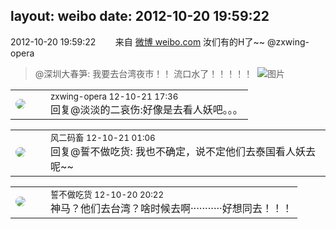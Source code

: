 layout: weibo
date: 2012-10-20 19:59:22
---
<meta name="referrer" content="no-referrer" />

2012-10-20 19:59:22  &nbsp;&nbsp;&nbsp;&nbsp;&nbsp;&nbsp; 来自 <a href="http://weibo.com/" rel="nofollow">微博 weibo.com</a>
汝们有的H了~~ @zxwing-opera
>  @深圳大春笋: 我要去台湾夜市！！ 流口水了！！！！！   ​​​
>  ![图片](https://ww2.sinaimg.cn/large/4aa5b28cjw1dy1gzi7u7cj.jpg)

<table style="width: 100%;">
  <tr>
    <td style="width: 40px;"><img style="border-radius:50%" src="https://tva4.sinaimg.cn/crop.0.0.180.180.50/735b8c72jw1e8qgp5bmzyj2050050aa8.jpg?KID=imgbed,tva&Expires=1624463464&ssig=wfxh3rlwtE"></td>
    <td colspan="2"><small>zxwing-opera 12-10-21 17:36</small><br/>回复@淡淡的二哀伤:好像是去看人妖吧。。。</td>
  </tr>
</table>

<table style="width: 100%;">
  <tr>
    <td style="width: 40px;"><img style="border-radius:50%" src="https://tva3.sinaimg.cn/crop.0.0.639.639.50/6d2a6003jw8f3idy69w2gj20hs0hrt9g.jpg?KID=imgbed,tva&Expires=1624463464&ssig=pAzjAZhk4m"></td>
    <td colspan="2"><small>风二码畜 12-10-21 01:06</small><br/>回复@誓不做吃货: 我也不确定，说不定他们去泰国看人妖去呢~~</td>
  </tr>
</table>

<table style="width: 100%;">
  <tr>
    <td style="width: 40px;"><img style="border-radius:50%" src="https://tva1.sinaimg.cn/crop.0.0.640.640.50/86f7338fjw8edkav0whx0j20hs0hswfv.jpg?KID=imgbed,tva&Expires=1624463464&ssig=IICtEWKqcP"></td>
    <td colspan="2"><small>誓不做吃货 12-10-20 20:22</small><br/>神马？他们去台湾？啥时候去啊···········好想同去！！！</td>
  </tr>
</table>
